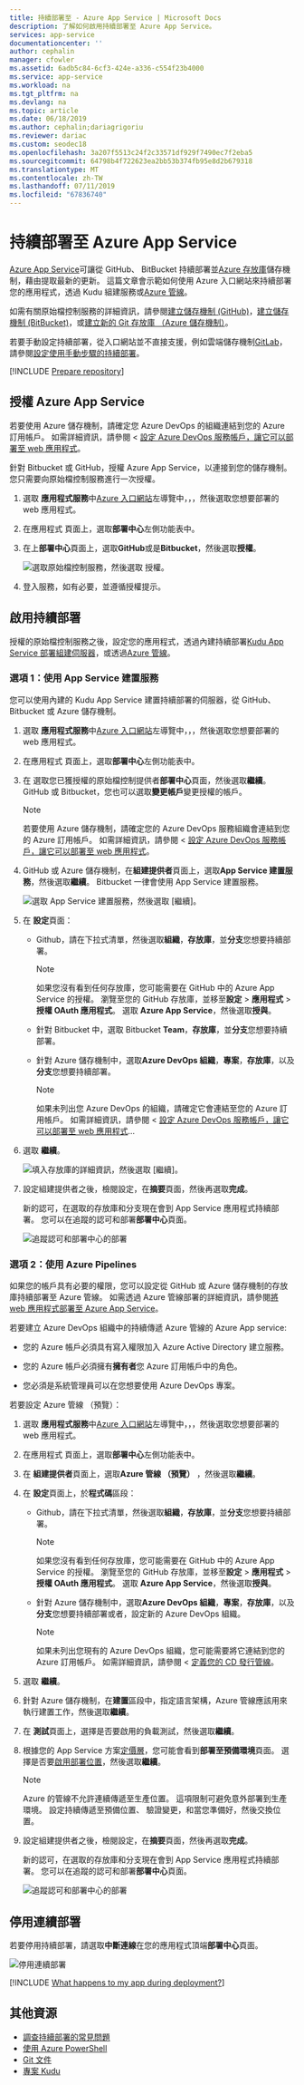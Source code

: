 ```yaml
---
title: 持續部署至 - Azure App Service | Microsoft Docs
description: 了解如何啟用持續部署至 Azure App Service。
services: app-service
documentationcenter: ''
author: cephalin
manager: cfowler
ms.assetid: 6adb5c84-6cf3-424e-a336-c554f23b4000
ms.service: app-service
ms.workload: na
ms.tgt_pltfrm: na
ms.devlang: na
ms.topic: article
ms.date: 06/18/2019
ms.author: cephalin;dariagrigoriu
ms.reviewer: dariac
ms.custom: seodec18
ms.openlocfilehash: 3a207f5513c24f2c33571df929f7490ec7f2eba5
ms.sourcegitcommit: 64798b4f722623ea2bb53b374fb95e8d2b679318
ms.translationtype: MT
ms.contentlocale: zh-TW
ms.lasthandoff: 07/11/2019
ms.locfileid: "67836740"
---
```

# <a name="continuous-deployment-to-azure-app-service"></a>持續部署至 Azure App Service

[Azure App Service](overview.md)可讓從 GitHub、 BitBucket 持續部署並[Azure 存放庫](https://azure.microsoft.com/services/devops/repos/)儲存機制，藉由提取最新的更新。 這篇文章會示範如何使用 Azure 入口網站來持續部署您的應用程式，透過 Kudu 組建服務或[Azure 管線](https://azure.microsoft.com/services/devops/pipelines/)。 

如需有關原始檔控制服務的詳細資訊，請參閱[建立儲存機制 (GitHub)]，[建立儲存機制 (BitBucket)]，或[建立新的 Git 存放庫 （Azure 儲存機制）]。

若要手動設定持續部署，從入口網站並不直接支援，例如雲端儲存機制[GitLab](https://gitlab.com/)，請參閱[設定使用手動步驟的持續部署](https://github.com/projectkudu/kudu/wiki/Continuous-deployment#setting-up-continuous-deployment-using-manual-steps)。

[!INCLUDE [Prepare repository](../../includes/app-service-deploy-prepare-repo.md)]

## <a name="authorize-azure-app-service"></a>授權 Azure App Service 

若要使用 Azure 儲存機制，請確定您 Azure DevOps 的組織連結到您的 Azure 訂用帳戶。 如需詳細資訊，請參閱 <<c0> [ 設定 Azure DevOps 服務帳戶，讓它可以部署至 web 應用程式](https://github.com/projectkudu/kudu/wiki/Setting-up-a-VSTS-account-so-it-can-deploy-to-a-Web-App)。

針對 Bitbucket 或 GitHub，授權 Azure App Service，以連接到您的儲存機制。 您只需要向原始檔控制服務進行一次授權。 

1. 選取 **應用程式服務**中[Azure 入口網站](https://portal.azure.com)左導覽中，，，然後選取您想要部署的 web 應用程式。 
   
1. 在應用程式 頁面上，選取**部署中心**左側功能表中。
   
1. 在上**部署中心**頁面上，選取**GitHub**或是**Bitbucket**，然後選取**授權**。 
   
   ![選取原始檔控制服務，然後選取 授權。](media/app-service-continuous-deployment/github-choose-source.png)
   
1. 登入服務，如有必要，並遵循授權提示。 

## <a name="enable-continuous-deployment"></a>啟用持續部署 

授權的原始檔控制服務之後，設定您的應用程式，透過內建持續部署[Kudu App Service 部署組建伺服器](#option-1-use-the-app-service-build-service)，或透過[Azure 管線](#option-2-use-azure-pipelines)。 

### <a name="option-1-use-the-app-service-build-service"></a>選項 1：使用 App Service 建置服務

您可以使用內建的 Kudu App Service 建置持續部署的伺服器，從 GitHub、 Bitbucket 或 Azure 儲存機制。 

1. 選取 **應用程式服務**中[Azure 入口網站](https://portal.azure.com)左導覽中，，，然後選取您想要部署的 web 應用程式。 
   
1. 在應用程式 頁面上，選取**部署中心**左側功能表中。
   
1. 在 選取您已獲授權的原始檔控制提供者**部署中心**頁面，然後選取**繼續**。 GitHub 或 Bitbucket，您也可以選取**變更帳戶**變更授權的帳戶。 
   
   > [!NOTE]
   > 若要使用 Azure 儲存機制，請確定您的 Azure DevOps 服務組織會連結到您的 Azure 訂用帳戶。 如需詳細資訊，請參閱 <<c0> [ 設定 Azure DevOps 服務帳戶，讓它可以部署至 web 應用程式](https://github.com/projectkudu/kudu/wiki/Setting-up-a-VSTS-account-so-it-can-deploy-to-a-Web-App)。
   
1. GitHub 或 Azure 儲存機制，在**組建提供者**頁面上，選取**App Service 建置服務**，然後選取**繼續**。 Bitbucket 一律會使用 App Service 建置服務。
   
   ![選取 App Service 建置服務，然後選取 [繼續]。](media/app-service-continuous-deployment/choose-kudu.png)
   
1. 在 **設定**頁面：
   
   - Github，請在下拉式清單，然後選取**組織**，**存放庫**，並**分支**您想要持續部署。
     
     > [!NOTE]
     > 如果您沒有看到任何存放庫，您可能需要在 GitHub 中的 Azure App Service 的授權。 瀏覽至您的 GitHub 存放庫，並移至**設定** > **應用程式** > **授權 OAuth 應用程式**。 選取  **Azure App Service**，然後選取**授與**。
     
   - 針對 Bitbucket 中，選取 Bitbucket **Team**，**存放庫**，並**分支**您想要持續部署。
     
   - 針對 Azure 儲存機制中，選取**Azure DevOps 組織**，**專案**，**存放庫**，以及**分支**您想要持續部署。
     
     > [!NOTE]
     > 如果未列出您 Azure DevOps 的組織，請確定它會連結至您的 Azure 訂用帳戶。 如需詳細資訊，請參閱 <<c0> [ 設定 Azure DevOps 服務帳戶，讓它可以部署至 web 應用程式](https://github.com/projectkudu/kudu/wiki/Setting-up-a-VSTS-account-so-it-can-deploy-to-a-Web-App)...
     
1. 選取 **繼續**。
   
   ![填入存放庫的詳細資訊，然後選取 [繼續]。](media/app-service-continuous-deployment/configure-kudu.png)
   
1. 設定組建提供者之後，檢閱設定，在**摘要**頁面，然後再選取**完成**。
   
   新的認可，在選取的存放庫和分支現在會到 App Service 應用程式持續部署。 您可以在追蹤的認可和部署**部署中心**頁面。
   
   ![追蹤認可和部署中心的部署](media/app-service-continuous-deployment/github-finished.png)

### <a name="option-2-use-azure-pipelines"></a>選項 2：使用 Azure Pipelines 

如果您的帳戶具有必要的權限，您可以設定從 GitHub 或 Azure 儲存機制的存放庫持續部署至 Azure 管線。 如需透過 Azure 管線部署的詳細資訊，請參閱[將 web 應用程式部署至 Azure App Service](/azure/devops/pipelines/apps/cd/deploy-webdeploy-webapps)。

若要建立 Azure DevOps 組織中的持續傳遞 Azure 管線的 Azure App service: 

- 您的 Azure 帳戶必須具有寫入權限加入 Azure Active Directory 建立服務。 
  
- 您的 Azure 帳戶必須擁有**擁有者**您 Azure 訂用帳戶中的角色。

- 您必須是系統管理員可以在您想要使用 Azure DevOps 專案。

若要設定 Azure 管線 （預覽）：

1. 選取 **應用程式服務**中[Azure 入口網站](https://portal.azure.com)左導覽中，，，然後選取您想要部署的 web 應用程式。 
   
1. 在應用程式 頁面上，選取**部署中心**左側功能表中。
   
1. 在 **組建提供者**頁面上，選取**Azure 管線 （預覽）** ，然後選取**繼續**。 
   
1. 在 **設定**頁面上，於**程式碼**區段：
   
   - Github，請在下拉式清單，然後選取**組織**，**存放庫**，並**分支**您想要持續部署。
     
     > [!NOTE]
     > 如果您沒有看到任何存放庫，您可能需要在 GitHub 中的 Azure App Service 的授權。 瀏覽至您的 GitHub 存放庫，並移至**設定** > **應用程式** > **授權 OAuth 應用程式**。 選取  **Azure App Service**，然後選取**授與**。
     
   - 針對 Azure 儲存機制中，選取**Azure DevOps 組織**，**專案**，**存放庫**，以及**分支**您想要持續部署或者，設定新的 Azure DevOps 組織。
     
     > [!NOTE]
     > 如果未列出您現有的 Azure DevOps 組織，您可能需要將它連結到您的 Azure 訂用帳戶。 如需詳細資訊，請參閱 <<c0> [ 定義您的 CD 發行管線](/azure/devops/pipelines/apps/cd/deploy-webdeploy-webapps#cd)。
     
1. 選取 **繼續**。
   
1. 針對 Azure 儲存機制，在**建置**區段中，指定語言架構，Azure 管線應該用來執行建置工作，然後選取**繼續**。
   
1. 在 **測試**頁面上，選擇是否要啟用的負載測試，然後選取**繼續**。
   
1. 根據您的 App Service 方案[定價層](https://azure.microsoft.com/pricing/details/app-service/plans/)，您可能會看到**部署至預備環境**頁面。 選擇是否要[啟用部署位置](deploy-staging-slots.md)，然後選取**繼續**。
   
   > [!NOTE]
   > Azure 的管線不允許連續傳遞至生產位置。 這項限制可避免意外部署到生產環境。 設定持續傳遞至預備位置、 驗證變更，和當您準備好，然後交換位置。
   
1. 設定組建提供者之後，檢閱設定，在**摘要**頁面，然後再選取**完成**。
   
   新的認可，在選取的存放庫和分支現在會到 App Service 應用程式持續部署。 您可以在追蹤的認可和部署**部署中心**頁面。
   
   ![追蹤認可和部署中心的部署](media/app-service-continuous-deployment/github-finished.png)

## <a name="disable-continuous-deployment"></a>停用連續部署

若要停用持續部署，請選取**中斷連線**在您的應用程式頂端**部署中心**頁面。

![停用連續部署](media/app-service-continuous-deployment/disable.png)

[!INCLUDE [What happens to my app during deployment?](../../includes/app-service-deploy-atomicity.md)]

## <a name="additional-resources"></a>其他資源

* [調查持續部署的常見問題](https://github.com/projectkudu/kudu/wiki/Investigating-continuous-deployment)
* [使用 Azure PowerShell](/powershell/azureps-cmdlets-docs)
* [Git 文件](https://git-scm.com/documentation)
* [專案 Kudu](https://github.com/projectkudu/kudu/wiki)

[建立儲存機制 (GitHub)]: https://help.github.com/articles/create-a-repo
[建立儲存機制 (BitBucket)]: https://confluence.atlassian.com/get-started-with-bitbucket/create-a-repository-861178559.html
[建立新的 Git 存放庫 （Azure 儲存機制）]: /azure/devops/repos/git/creatingrepo
